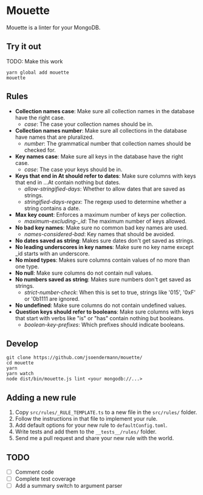 # Mouette

Mouette is a linter for your MongoDB.

## Try it out

TODO: Make this work
```shell
yarn global add mouette
mouette
```

## Rules

- **Collection names case**: Make sure all collection names in the database have the right case.
  * *case*: The case your collection names should be in.
- **Collection names number**: Make sure all collections in the database have names that are pluralized.
  * *number*: The grammatical number that collection names should be checked for.
- **Key names case**: Make sure all keys in the database have the right case.
  * *case*: The case your keys should be in.
- **Keys that end in At should refer to dates**: Make sure columns with keys that end in ...At contain nothing but dates.
  * *allow-stringified-days*: Whether to allow dates that are saved as strings.
  * *stringified-days-regex*: The regexp used to determine whether a string contains a date.
- **Max key count**: Enforces a maximum number of keys per collection.
  * *maximum-excluding-_id*: The maximum number of keys allowed.
- **No bad key names**: Make sure no common bad key names are used.
  * *names-considered-bad*: Key names that should be avoided.
- **No dates saved as string**: Makes sure dates don't get saved as strings.
- **No leading underscores in key names**: Make sure no key name except _id starts with an underscore.
- **No mixed types**: Makes sure columns contain values of no more than one type.
- **No null**: Make sure columns do not contain null values.
- **No numbers saved as string**: Makes sure numbers don't get saved as strings.
  * *strict-number-check*: When this is set to true, strings like '015', '0xF' or '0b1111 are ignored.
- **No undefined**: Make sure columns do not contain undefined values.
- **Question keys should refer to booleans**: Make sure columns with keys that start with verbs like "is" or "has" contain nothing but booleans.
  * *boolean-key-prefixes*: Which prefixes should indicate booleans.

## Develop

```shell
git clone https://github.com/jsoendermann/mouette/
cd mouette
yarn
yarn watch
node dist/bin/mouette.js lint <your mongodb://...>
```

## Adding a new rule

1. Copy `src/rules/_RULE_TEMPLATE.ts` to a new file in the `src/rules/` folder.
2. Follow the instructions in that file to implement your rule.
3. Add default options for your new rule to `defaultConfig.toml`.
4. Write tests and add them to the `__tests__/rules/` folder.
5. Send me a pull request and share your new rule with the world.

## TODO

- [ ] Comment code
- [ ] Complete test coverage
- [ ] Add a summary switch to argument parser